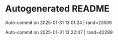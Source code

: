 # Autogenerated README

Auto-commit on 2025-01-31 13:01:24 | rand=23509

Auto-commit on 2025-01-31 13:22:47 | rand=42299
